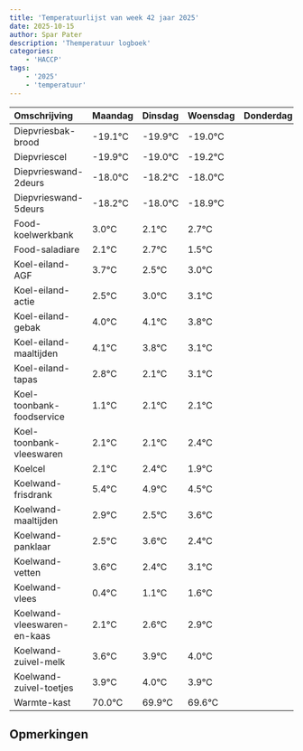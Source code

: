 ```yaml
---
title: 'Temperatuurlijst van week 42 jaar 2025'
date: 2025-10-15
author: Spar Pater
description: 'Themperatuur logboek'
categories:
    - 'HACCP'
tags:
    - '2025'
    - 'temperatuur'
---
```

|Omschrijving|Maandag|Dinsdag|Woensdag|Donderdag|Vrijdag|Zaterdag|Zondag|
|:---|:---|:---|:---|:---|:---|:---|:---|
|Diepvriesbak-brood|-19.1°C|-19.9°C|-19.0°C| | | | |
|Diepvriescel|-19.9°C|-19.0°C|-19.2°C| | | | |
|Diepvrieswand-2deurs|-18.0°C|-18.2°C|-18.0°C| | | | |
|Diepvrieswand-5deurs|-18.2°C|-18.0°C|-18.9°C| | | | |
|Food-koelwerkbank|3.0°C|2.1°C|2.7°C| | | | |
|Food-saladiare|2.1°C|2.7°C|1.5°C| | | | |
|Koel-eiland-AGF|3.7°C|2.5°C|3.0°C| | | | |
|Koel-eiland-actie|2.5°C|3.0°C|3.1°C| | | | |
|Koel-eiland-gebak|4.0°C|4.1°C|3.8°C| | | | |
|Koel-eiland-maaltijden|4.1°C|3.8°C|3.1°C| | | | |
|Koel-eiland-tapas|2.8°C|2.1°C|3.1°C| | | | |
|Koel-toonbank-foodservice|1.1°C|2.1°C|2.1°C| | | | |
|Koel-toonbank-vleeswaren|2.1°C|2.1°C|2.4°C| | | | |
|Koelcel|2.1°C|2.4°C|1.9°C| | | | |
|Koelwand-frisdrank|5.4°C|4.9°C|4.5°C| | | | |
|Koelwand-maaltijden|2.9°C|2.5°C|3.6°C| | | | |
|Koelwand-panklaar|2.5°C|3.6°C|2.4°C| | | | |
|Koelwand-vetten|3.6°C|2.4°C|3.1°C| | | | |
|Koelwand-vlees|0.4°C|1.1°C|1.6°C| | | | |
|Koelwand-vleeswaren-en-kaas|2.1°C|2.6°C|2.9°C| | | | |
|Koelwand-zuivel-melk|3.6°C|3.9°C|4.0°C| | | | |
|Koelwand-zuivel-toetjes|3.9°C|4.0°C|3.9°C| | | | |
|Warmte-kast|70.0°C|69.9°C|69.6°C| | | | |

## Opmerkingen


